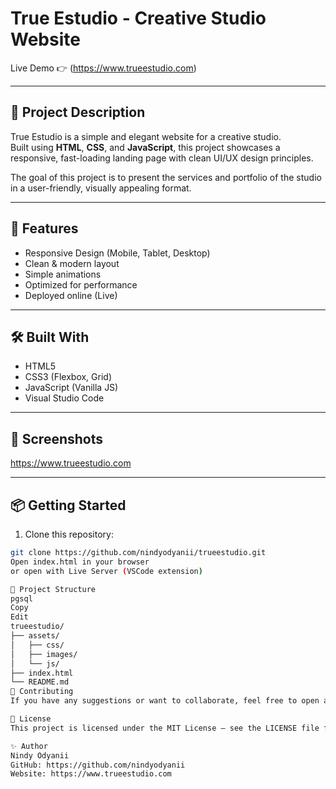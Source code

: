 # True Estudio - Creative Studio Website

Live Demo 👉 (https://www.trueestudio.com)

---

## 📝 Project Description

True Estudio is a simple and elegant website for a creative studio.  
Built using **HTML**, **CSS**, and **JavaScript**, this project showcases a responsive, fast-loading landing page with clean UI/UX design principles.

The goal of this project is to present the services and portfolio of the studio in a user-friendly, visually appealing format.

---

## 🚀 Features

- Responsive Design (Mobile, Tablet, Desktop)
- Clean & modern layout
- Simple animations
- Optimized for performance
- Deployed online (Live)

---

## 🛠️ Built With

- HTML5
- CSS3 (Flexbox, Grid)
- JavaScript (Vanilla JS)
- Visual Studio Code

---

## 📸 Screenshots

https://www.trueestudio.com

---

## 📦 Getting Started

1. Clone this repository:

```bash
git clone https://github.com/nindyodyanii/trueestudio.git
Open index.html in your browser
or open with Live Server (VSCode extension)

📂 Project Structure
pgsql
Copy
Edit
trueestudio/
├── assets/
│   ├── css/
│   ├── images/
│   └── js/
├── index.html
└── README.md
🤝 Contributing
If you have any suggestions or want to collaborate, feel free to open an issue or pull request.

📄 License
This project is licensed under the MIT License — see the LICENSE file for details.

✨ Author
Nindy Odyanii
GitHub: https://github.com/nindyodyanii
Website: https://www.trueestudio.com
